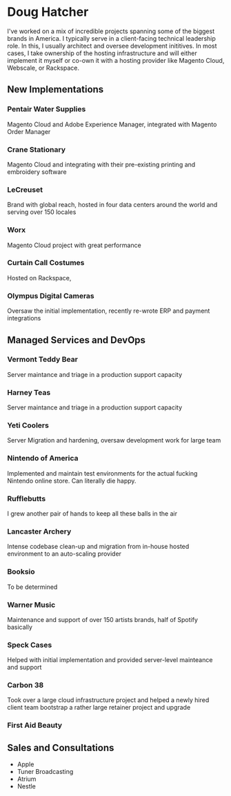 # Doug Hatcher

I've worked on a mix of incredible projects spanning some of the biggest brands in America. I typically serve in a client-facing technical leadership role. In this, I usually architect and oversee development inititives. In most cases, I take ownership of the hosting infrastructure and will either implement it myself or co-own it with a hosting provider like Magento Cloud, Webscale, or Rackspace. 

## New Implementations

### Pentair Water Supplies 
Magento Cloud and Adobe Experience Manager, integrated with Magento Order Manager

### Crane Stationary
Magento Cloud and integrating with their pre-existing printing and embroidery software

### LeCreuset
Brand with global reach, hosted in four data centers around the world and serving over 150 locales 

### Worx
Magento Cloud project with great performance

### Curtain Call Costumes
Hosted on Rackspace, 

### Olympus Digital Cameras 
Oversaw the initial implementation, recently re-wrote ERP and payment integrations

## Managed Services and DevOps 

### Vermont Teddy Bear
Server maintance and triage in a production support capacity

### Harney Teas
Server maintance and triage in a production support capacity

### Yeti Coolers
Server Migration and hardening, oversaw development work for large team

### Nintendo of America
Implemented and maintain test environments for the actual fucking Nintendo online store. Can literally die happy.

### Rufflebutts
I grew another pair of hands to keep all these balls in the air

### Lancaster Archery
Intense codebase clean-up and migration from in-house hosted environment to an auto-scaling provider

### Booksio
To be determined

### Warner Music
Maintenance and support of over 150 artists brands, half of Spotify basically

### Speck Cases
Helped with initial implementation and provided server-level mainteance and support 

### Carbon 38
Took over a large cloud infrastructure project and helped a newly hired client team bootstrap a rather large retainer project and upgrade

### First Aid Beauty

## Sales and Consultations

* Apple 
* Tuner Broadcasting
* Atrium
* Nestle
